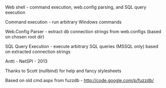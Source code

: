 Web shell - command execution, web.config parsing, and SQL query execution

Command execution - run arbitrary Windows commands

Web.Config Parser - extract db connection strings from web.configs (based on chosen root dir)

SQL Query Execution - execute arbitrary SQL queries (MSSQL only) based on extracted connection strings

Antti - NetSPI - 2013

Thanks to Scott (nullbind) for help and fancy stylesheets

Based on old cmd.aspx from fuzzdb - http://code.google.com/p/fuzzdb/
